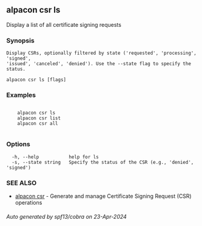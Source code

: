 ## alpacon csr ls

Display a list of all certificate signing requests

### Synopsis


	Display CSRs, optionally filtered by state ('requested', 'processing', 'signed', 
    'issued', 'canceled', 'denied'). Use the --state flag to specify the status.
	

```
alpacon csr ls [flags]
```

### Examples

```

	alpacon csr ls
	alpacon csr list
	alpacon csr all
	
```

### Options

```
  -h, --help           help for ls
  -s, --state string   Specify the status of the CSR (e.g., 'denied', 'signed')
```

### SEE ALSO

* [alpacon csr](alpacon_csr.md)	 - Generate and manage Certificate Signing Request (CSR) operations

###### Auto generated by spf13/cobra on 23-Apr-2024
